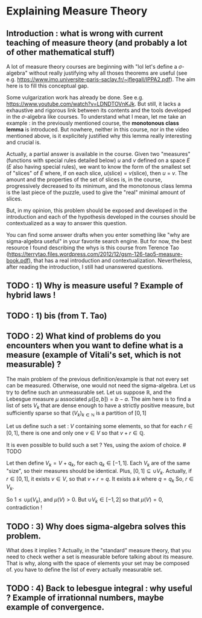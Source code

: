 # Explaining Measure Theory

## Introduction : what is wrong with current teaching of measure theory (and probably a lot of other mathematical stuff)

A lot of measure theory courses are beginning with "lol let's define a $\sigma\text{-algebra}$" without really justifying why all thoses theorems are useful
(see e.g. https://www.imo.universite-paris-saclay.fr/~jflegall/IPPA2.pdf). The aim here is to fill this conceptual gap.

Some vulgarization work has already be done. See e.g. https://www.youtube.com/watch?v=LDNDTOVnKJk. But still, it lacks a exhaustive and rigorous link between its
contents and the tools developed in the  $\sigma\text{-algebra}$ like courses. To understand what I mean, let me take an example : in the previously mentioned course,
the **monotonous class lemma** is introduced. But nowhere, neither in this course, nor in the video mentioned above, is it explicitely justified why this lemma really
interesting and crucial is. 

Actually, a partial answer is available in the course. Given two "measures" (functions with special rules detailed below) $u$ and $v$ defined on a space $E$
($E$ also having special rules), we want to know the form of the smallest set of "slices" of $E$ where, if on each slice, $u(\text{slice})$ = $v(\text{slice})$, then
$u$ = $v$. The amount and the properties of the set of slices is, in the course, progressively decreased to its minimum, and the monotonous class lemma is the last piece
of the puzzle, used to give the "real" minimal amount of slices. 

But, in my opinion, this problem should be exposed and developed in the introduction and each of the hypothesis developed in the courses should be contextualized as a
way to answer this question.

You can find some answer drafts when you enter something like "why are sigma-algebra useful" in your favorite search engine. But for now, the best resource I found describing the whys is this course from Terence Tao (https://terrytao.files.wordpress.com/2012/12/gsm-126-tao5-measure-book.pdf), that has a real introduction and contextualization. Nevertheless, after reading the introduction, I still had unanswered questions. 

## TODO : 1) Why is measure useful ? Example of hybrid laws !

## TODO : 1) bis (from T. Tao) 


## TODO : 2) What kind of problems do you encounters when you want to define what is a measure (example of Vitali's set, which is not measurable) ?

The main problem of the previous definition/example is that not every set can be measured. Otherwise, one would not need the sigma-algebra. Let us try to define such
an unmeasurable set. Let us suppose $\mathbb{R}$, and the Lebesgue measure $\mu$ associated $\mu([a, b]) = b - a$. The aim here is to find a list of sets $V_k$ that are dense enough to have a strictly positive measure, but sufficiently sparse so that $(V_k)_{k \in \mathbb{N}}$  is a partition of $[0,1]$

Let us define such a set : $V$ containing some elements, so that for each $r \in [0, 1]$, there is one and only one $v \in V$ so that $v + r \in \mathbb{Q}$.

It is even possible to build such a set ? Yes, using the axiom of choice. # TODO

Let then define $V_k = V + q_k$, for each $q_k \in [-1, 1]$. Each $V_k$ are of the same "size", so their measures should be identical. Plus, $[0, 1] \subseteq \cup{V_k}$. Actually, if $r \in [0, 1]$, it exists $v \in V$, so that $v + r = q$. It exists a $k$ where $q = q_k$ So, $r \in V_k$.

So $1 \le \cup{\mu(V_k)}$, and $\mu(V) > 0$. But $\cup{V_k} \in [-1,2]$ so that $\mu(V) = 0$, contradiction !

## TODO : 3) Why does sigma-algebra solves this problem.

What does it implies ? Actually, in the "standard" measure theory, that you need to check wether a set is measurable before talking about its measure. That is why, along with the space of elements your set may be composed of. you have to define the list of every actually measurable set.

## TODO : 4) Back to lebesgue integral : why useful ? Example of irrationnal numbers, maybe example of convergence.

